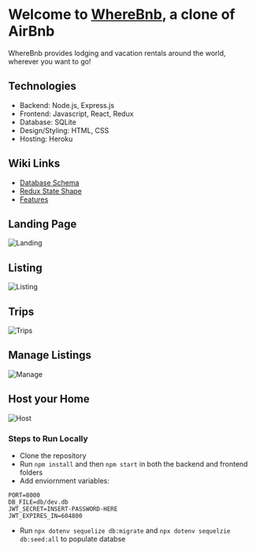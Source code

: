 # Welcome to [WhereBnb](https://lynnette-airbnb.herokuapp.com/), a clone of AirBnb

WhereBnb provides lodging and vacation rentals around the world, wherever you want to go!

## Technologies
- Backend: Node.js, Express.js
- Frontend: Javascript, React, Redux
- Database: SQLite
- Design/Styling: HTML, CSS
- Hosting: Heroku

## Wiki Links
- [Database Schema](https://github.com/lynnettenguyen/airBnb_project/wiki/Database-Schema)
- [Redux State Shape](https://github.com/lynnettenguyen/airBnb_project/wiki/Redux-State-Shape)
- [Features](https://github.com/lynnettenguyen/airBnb_project/wiki/Features-List)

## Landing Page
![Landing](https://user-images.githubusercontent.com/98368183/182081886-ed25a8e4-f161-4169-ac9f-fe61832a97a0.png)

## Listing 
![Listing](https://user-images.githubusercontent.com/98368183/182081895-660ac093-2907-4354-937a-ce8cf75115be.png)

## Trips 
![Trips](https://user-images.githubusercontent.com/98368183/182081906-a03dce1c-2c1f-4239-8cd8-cf842fccf1b6.png)

## Manage Listings 
![Manage](https://user-images.githubusercontent.com/98368183/182081953-91fc1c61-c567-4192-b115-d922d3200881.png)

## Host your Home
![Host](https://user-images.githubusercontent.com/98368183/182081916-edf00c58-defe-4653-a02e-deceb21b5faa.png)

### Steps to Run Locally
- Clone the repository
- Run ```npm install``` and then ```npm start``` in both the backend and frontend folders
- Add enviornment variables:
```
PORT=8000
DB_FILE=db/dev.db
JWT_SECRET=INSERT-PASSWORD-HERE
JWT_EXPIRES_IN=604800
```
- Run ```npx dotenv sequelize db:migrate``` and ```npx dotenv sequelzie db:seed:all``` to populate databse
